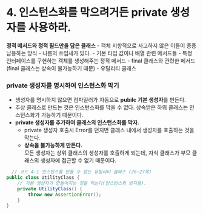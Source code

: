 # 4. 인스턴스화를 막으려거든 private 생성자를 사용하라.

**정적 메서드와 정적 필드만을 담은 클래스**
    - 객체 지향적으로 사고하지 않은 이들이 종종 남용하는 방식
    - 나름의 쓰임새가 있다.
        - 기본 타입 값이나 배열 관련 메서드들
        - 특정 인터페이스를 구현하는 객체를 생성해주는 정적 메서드
        - final 클래스와 관련한 메서드 (final 클래스는 상속이 불가능하기 때문)
        - 유틸리티 클래스

### private 생성자를 명시하여 인스턴스화 막기
- 생성자를 명시하지 않으면 컴파일러가 자동으로 **pubilc 기본 생성자**를 만든다.
- 추상 클래스로 만드는 것은 인스턴스화를 막을 수 없다. 상속받은 하위 클래스는 인스턴스화가 가능하기 때문이다.
- **private 생성자를 추가하여 클래스의 인스턴스화를 막자.**
    - private 생성자 호출시 Error를 던지면 클래스 내에서 생성자를 호출하는 것을 막는다.
    - **상속을 불가능하게 만든다.**  
      모든 생성자는 상위 클래스의 생성자를 호출하게 되는데, 자식 클래스가 부모 클래스의 생성자에 접근할 수 없기 때문이다.
```java
  // 코드 4-1 인스턴스를 만들 수 없는 유틸리티 클래스 (26~27쪽)  
public class UtilityClass {  
    // 기본 생성자가 만들어지는 것을 막는다(인스턴스화 방지용).  
    private UtilityClass() {  
        throw new AssertionError();  
    }  
}
```
